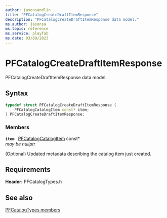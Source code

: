```yaml
---
author: jasonsandlin
title: "PFCatalogCreateDraftItemResponse"
description: "PFCatalogCreateDraftItemResponse data model."
ms.author: jasonsa
ms.topic: reference
ms.service: playfab
ms.date: 03/09/2023
---
```


# PFCatalogCreateDraftItemResponse  

PFCatalogCreateDraftItemResponse data model.  

## Syntax  
  
```cpp
typedef struct PFCatalogCreateDraftItemResponse {  
    PFCatalogCatalogItem const* item;  
} PFCatalogCreateDraftItemResponse;  
```
  
### Members  
  
**`item`** &nbsp; [PFCatalogCatalogItem](pfcatalogcatalogitem.md) const*  
*may be nullptr*  
  
(Optional) Updated metadata describing the catalog item just created.
  
  
## Requirements  
  
**Header:** PFCatalogTypes.h
  
## See also  
[PFCatalogTypes members](../pfcatalogtypes_members.md)  

  
  
